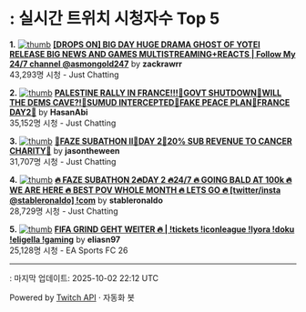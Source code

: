 # : 실시간 트위치 시청자수 Top 5

**1.** [![thumb](https://static-cdn.jtvnw.net/previews-ttv/live_user_zackrawrr-320x180.jpg)](https://twitch.tv/zackrawrr)
**[[DROPS ON] BIG DAY HUGE DRAMA GHOST OF YOTEI RELEASE BIG NEWS AND GAMES MULTISTREAMING+REACTS | Follow My 24/7 channel @asmongold247](https://twitch.tv/zackrawrr)** by **zackrawrr**<br>43,293명 시청  - Just Chatting

**2.** [![thumb](https://static-cdn.jtvnw.net/previews-ttv/live_user_hasanabi-320x180.jpg)](https://twitch.tv/HasanAbi)
**[PALESTINE RALLY IN FRANCE!!!🚨GOVT SHUTDOWN🚨WILL THE DEMS CAVE?!🚨SUMUD INTERCEPTED🚨FAKE PEACE PLAN🚨FRANCE DAY2🚨](https://twitch.tv/HasanAbi)** by **HasanAbi**<br>35,152명 시청  - Just Chatting

**3.** [![thumb](https://static-cdn.jtvnw.net/previews-ttv/live_user_jasontheween-320x180.jpg)](https://twitch.tv/jasontheween)
**[🔴FAZE SUBATHON II🔴DAY 2🔴20% SUB REVENUE TO CANCER CHARITY🔴](https://twitch.tv/jasontheween)** by **jasontheween**<br>31,707명 시청  - Just Chatting

**4.** [![thumb](https://static-cdn.jtvnw.net/previews-ttv/live_user_stableronaldo-320x180.jpg)](https://twitch.tv/stableronaldo)
**[🔥 FAZE SUBATHON 2🔥DAY 2 🔥24/7 🔥 GOING BALD AT 100k 🔥 WE ARE HERE 🔥 BEST POV WHOLE MONTH 🔥 LETS GO 🔥  [twitter/insta @stableronaldo] !com](https://twitch.tv/stableronaldo)** by **stableronaldo**<br>28,729명 시청  - Just Chatting

**5.** [![thumb](https://static-cdn.jtvnw.net/previews-ttv/live_user_eliasn97-320x180.jpg)](https://twitch.tv/eliasn97)
**[FIFA GRIND GEHT WEITER 🔥 | !tickets !iconleague !lyora !doku !eligella !gaming](https://twitch.tv/eliasn97)** by **eliasn97**<br>25,128명 시청  - EA Sports FC 26


---
: 마지막 업데이트: 2025-10-02 22:12 UTC

Powered by [Twitch API](https://dev.twitch.tv/docs/api/reference) · 자동화 봇